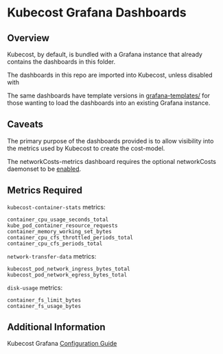# Kubecost Grafana Dashboards

## Overview

Kubecost, by default, is bundled with a Grafana instance that already contains the dashboards in this folder.

The dashboards in this repo are imported into Kubecost, unless disabled with


The same dashboards have template versions in [grafana-templates/](grafana-templates/) for those wanting to load the dashboards into an existing Grafana instance.

## Caveats

The primary purpose of the dashboards provided is to allow visibility into the metrics used by Kubecost to create the cost-model.

The networkCosts-metrics dashboard requires the optional networkCosts daemonset to be [enabled](https://docs.kubecost.com/install-and-configure/advanced-configuration/network-costs-configuration).

## Metrics Required

`kubecost-container-stats` metrics:

```
container_cpu_usage_seconds_total
kube_pod_container_resource_requests
container_memory_working_set_bytes
container_cpu_cfs_throttled_periods_total
container_cpu_cfs_periods_total
```

`network-transfer-data` metrics:

```
kubecost_pod_network_ingress_bytes_total
kubecost_pod_network_egress_bytes_total
```

`disk-usage` metrics:
```
container_fs_limit_bytes
container_fs_usage_bytes
```

## Additional Information

Kubecost Grafana [Configuration Guide](https://docs.kubecost.com/install-and-configure/advanced-configuration/custom-grafana)